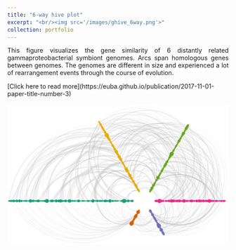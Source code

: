 ```yaml
---
title: "6-way hive plot"
excerpt: "<br/><img src='/images/ghive_6way.png'>"
collection: portfolio
---
```

<p style='text-align: justify;'>
This figure visualizes the gene similarity of 6 distantly related gammaproteobacterial symbiont genomes. Arcs span homologous genes between genomes. The genomes are different in size and experienced a lot of rearrangement events through the course of evolution.<br/>
</p>
[Click here to read more](https://euba.github.io/publication/2017-11-01-paper-title-number-3)
<br/><br/><img src='/images/ghive_6way.png'>